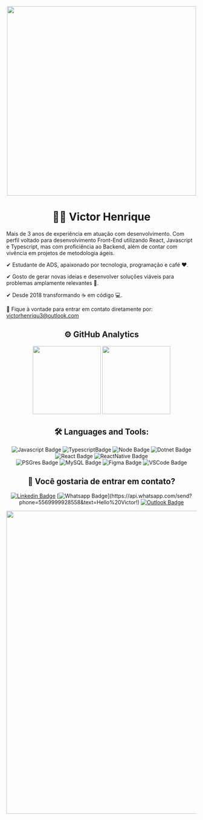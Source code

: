 <div align="center">
<img src="https://i.giphy.com/media/cE02lboc8JPO/giphy.webp" width="500">

# 👨‍💻 Victor Henrique

<div align="left">
 
Mais de 3 anos de experiência em atuação com desenvolvimento.
Com perfil voltado para desenvolvimento Front-End utilizando React, Javascript e Typescript, mas com proficiência ao Backend, além de contar com vivência em projetos de metodologia ágeis.

✔ Estudante de ADS, apaixonado por tecnologia, programação e café ❤️.

✔ Gosto de gerar novas ideias e desenvolver soluções viáveis para problemas amplamente relevantes 🧠.

✔ Desde 2018 transformando ☕ em código 💻.

📧 Fique à vontade para entrar em contato diretamente por: victorhenriqu3@outlook.com

 </div>
 
 
## ⚙️  GitHub Analytics
<img height="180em" src="https://github-readme-stats.vercel.app/api?username=victorhenriqu3&show_icons=true&theme=dracula&include_all_commits=true&count_private=true"/>
<img height="180em" src="https://github-readme-stats.vercel.app/api/top-langs/?username=victorhenriqu3&layout=compact&langs_count=7&theme=dracula"/>

## 🛠 Languages and Tools:

![Javascript Badge](https://img.shields.io/badge/JavaScript-323330?style=for-the-badge&logo=javascript&logoColor=F7DF1E)
![TypescriptBadge](https://img.shields.io/badge/TypeScript-007ACC?style=for-the-badge&logo=typescript&logoColor=white)
![Node Badge](https://img.shields.io/badge/Node.js-339933?style=for-the-badge&logo=nodedotjs&logoColor=white)
![Dotnet Badge](https://img.shields.io/badge/.NET-512BD4?style=for-the-badge&logo=dotnet&logoColor=white)
![React Badge](https://img.shields.io/badge/React-20232A?style=for-the-badge&logo=react&logoColor=61DAFB)
![ReactNative Badge](https://img.shields.io/badge/React_Native-20232A?style=for-the-badge&logo=react&logoColor=61DAFB)<br>
![PSGres Badge](https://img.shields.io/badge/PostgreSQL-316192?style=for-the-badge&logo=postgresql&logoColor=white)
![MySQL Badge](https://img.shields.io/badge/MySQL-005C84?style=for-the-badge&logo=mysql&logoColor=white)
![Figma Badge](https://img.shields.io/badge/Figma-F24E1E?style=for-the-badge&logo=figma&logoColor=white)
![VSCode Badge](https://img.shields.io/badge/Visual_Studio_Code-0078D4?style=for-the-badge&logo=visual%20studio%20code&logoColor=white)

## 💬 Você gostaria de entrar em contato?

[![Linkedin Badge](https://img.shields.io/badge/LinkedIn-0077B5?style=for-the-badge&logo=linkedin&logoColor=whitelink=https://www.linkedin.com/in/victorhenriqu3/)](https://www.linkedin.com/in/victorhenriqu3/)
[![Whatsapp Badge](https://img.shields.io/badge/WhatsApp-25D366?style=for-the-badge&color=379a3d&logo=whatsapp&logoColor=white&link=https://api.whatsapp.com/send?phone=5569999928558&text=Hello%20Victor!)](https://api.whatsapp.com/send?phone=5569999928558&text=Hello%20Victor!)
[![Outlook Badge](https://img.shields.io/badge/Microsoft_Outlook-0078D4?style=for-the-badge&logo=microsoft-outlook&logoColor=white&link=mailto:victorhenriqu3@outlook.com)](mailto:victorhenriqu3@outlook.com)

 
<div align="center">
<img align="center" width="800" src="https://miro.medium.com/max/800/0*VV3Nmxgv3KX4sLhr.gif">
</div>
 
 </div>
